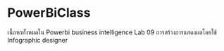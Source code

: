# PowerBiClass
เนื้อหาทั้งหมดใน Powerbi business intelligence
Lab 09 การสร้างการแสดงผลโดยใช้ Infographic designer
